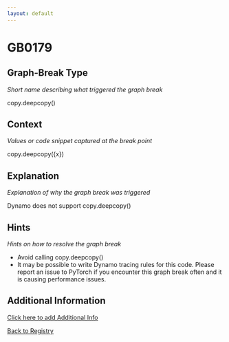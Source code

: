 ```yaml
---
layout: default
---
```

# GB0179

## Graph-Break Type
*Short name describing what triggered the graph break*

copy.deepcopy()

## Context
*Values or code snippet captured at the break point*

copy.deepcopy({x})

## Explanation
*Explanation of why the graph break was triggered*

Dynamo does not support copy.deepcopy()

## Hints
*Hints on how to resolve the graph break*

- Avoid calling copy.deepcopy()
- It may be possible to write Dynamo tracing rules for this code. Please report an issue to PyTorch if you encounter this graph break often and it is causing performance issues.


## Additional Information

<!-- ADDITIONAL INFORMATION START - Add custom information below this line -->

<!-- ADDITIONAL INFORMATION END -->


[Click here to add Additional Info](https://github.com/pytorch-labs/compile-graph-break-site/edit/main/docs/gb/gb0179.md)

[Back to Registry](../index.html)

